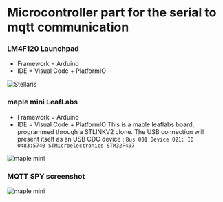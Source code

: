 # Microcontroller part for the serial to mqtt communication
### LM4F120 Launchpad 

 - Framework = Arduino
- IDE = Visual Code + PlatformIO

![Stellaris](https://github.com/vortex314/mqtt2serial/raw/master/doc/stellaris.jpeg)
### maple mini LeafLabs 
- Framework = Arduino
- IDE = Visual Code + PlatformIO
This is a maple leaflabs board, programmed through a STLINKV2 clone.
The USB connection will present itself as an USB CDC device : 
``
Bus 001 Device 021: ID 0483:5740 STMicroelectronics STM32F407
``

![maple mini](https://github.com/vortex314/mqtt2serial/raw/master/doc/maple.jpeg)

### MQTT SPY screenshot
![maple mini](https://github.com/vortex314/mqtt2serial/raw/master/doc/mqtt-spy.png)
